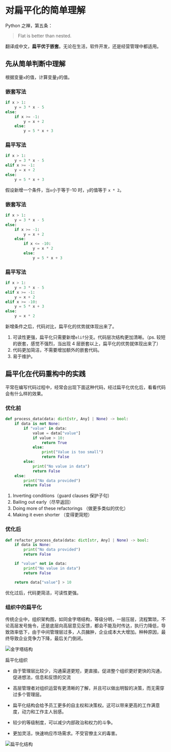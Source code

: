 # 对扁平化的简单理解


Python 之禅，第五条：
> Flat is better than nested.  

翻译成中文，**扁平优于嵌套**。无论在生活，软件开发，还是经营管理中都适用。

## 先从简单判断中理解
根据变量`x`的值，计算变量`y`的值。

### 嵌套写法
```python
if x > 1:
    y = 3 * x - 5
else:
    if x >= -1:
        y = x + 2
    else:
        y = 5 * x + 3
```

### 扁平写法
```python
if x > 1:
    y = 3 * x - 5
elif x >= -1:
    y = x + 2
else:
    y = 5 * x + 3
```

假设新增一个条件，当`x`小于等于-10 时，`y`的值等于 `x * 2`。

### 嵌套写法
```python
if x > 1:
    y = 3 * x - 5
else:
    if x >= -1:
        y = x + 2
    else:
        if x <= -10:
            y = x * 2
        else:
            y = 5 * x + 3
```

### 扁平写法
```python
if x > 1:
    y = 3 * x - 5
elif x >= -1:
    y = x + 2
elif x >= -10:
    y = 5 * x + 3
else:
    y = x * 2
```

新增条件之后，代码对比，扁平化的优势就体现出来了。
1. 可读性更强，扁平化只需要新增`elif`分支。代码层次结构更加清晰。（ps. 较短的嵌套，感觉不强烈，当出现 4 层嵌套以上，扁平化的优势就体现出来了）
2. 代码更加简洁，不需要增加额外的嵌套代码。
3. 易于维护。

## 扁平化在代码重构中的实践
平常在编写代码过程中，经常会出现下面这种代码，经过扁平化优化后，看看代码会有什么样的效果。

### 优化前
```python
def process_data(data: dict[str, Any] | None) -> bool:
    if data is not None:
        if "value" in data:
            value = data["value"]
            if value > 10:
                return True
            else:
                print("Value is too small")
                return False
        else:
            print("No value in data")
            return False
    else:
        print("No data provided")
        return False
```

1. Inverting conditions（guard clauses 保护子句）
2. Bailing out early（尽早返回）
3. Doing more of these refactorings （做更多类似的优化）
4. Making it even shorter （变得更简短）

### 优化后
```python
def refactor_process_data(data: dict[str, Any] | None) -> bool:
    if data is None:
        print("No data provided")
        return False

    if "value" not in data:
        print("No value in data")
        return False

    return data["value"] > 10
```

优化过后，代码更简洁，可读性更强。

### 组织中的扁平化
传统企业中，组织架构图，如同金字塔结构，等级分明，一层压层，流程繁琐，不论高层发号施令，还是底层向高层意见反馈，都会不能及时传达，执行力降低，导致效率低下，由于中间管理层过多，人员臃肿，企业成本大大增加。种种原因，最终导致企业竞争力下降，最后关门倒闭。

![金字塔结构](https://image.ericzzz.com/2023/12/15/7c0ace9d-525b-44aa-9b9e-d4ec134b0ffa.png)

扁平化组织

- 由于管理层比较少，沟通渠道更短，更直接。促进整个组织更好更快的沟通，促进想法，信息和反馈的交流

- 高层管理者对组织运营有更清晰的了解，并且可以做出明智的决策，而无需穿过多个管理层。

- 扁平化结构会给予员工更多的自主权和决策权。这可以带来更高的工作满意度，动力和工作主人翁感。

- 较少的等级制度，可以减少内部政治和权力的斗争。

- 更加灵活，快速响应市场需求。不受官僚主义的毒害。

![扁平化结构](https://image.ericzzz.com/2023/12/15/406e23d5-0d5f-4639-88e8-8bd90140ace6.png)

